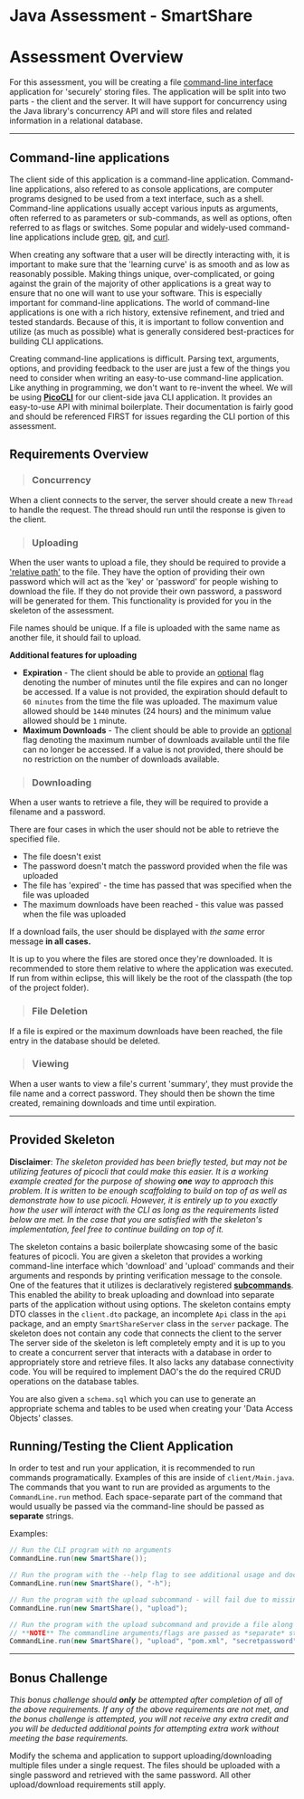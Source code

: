 # Java Assessment - SmartShare

# Assessment Overview

For this assessment, you will be creating a file [command-line interface](https://en.wikipedia.org/wiki/Command-line_interface) application for 'securely' storing files. The application will be split into two parts - the client and the server. It will have support for concurrency using the Java library's concurrency API and will store files and related information in a relational database.

---

## Command-line applications

The client side of this application is a command-line application. Command-line applications, also refered to as console applications, are computer programs designed to be used from a text interface, such as a shell. Command-line applications usually accept various inputs as arguments, often referred to as parameters or sub-commands, as well as options, often referred to as flags or switches. Some popular and widely-used command-line applications include [grep](http://man7.org/linux/man-pages/man1/grep.1.html), [git](http://man7.org/linux/man-pages/man1/git.1.html), and [curl](https://curl.haxx.se/).

When creating any software that a user will be directly interacting with, it is important to make sure that the 'learning curve' is as smooth and as low as reasonably possible. Making things unique, over-complicated, or going against the grain of the majority of other applications is a great way to ensure that no one will want to use your software. This is especially important for command-line applications. The world of command-line applications is one with a rich history, extensive refinement, and tried and tested standards. Because of this, it is important to follow convention and utilize (as much as possible) what is generally considered best-practices for building CLI applications.

Creating command-line applications is difficult. Parsing text, arguments, options, and providing feedback to the user are just a few of the things you need to consider when writing an easy-to-use command-line application. Like anything in programming, we don't want to re-invent the wheel. We will be using [**PicoCLI**](https://picocli.info/) for our client-side java CLI application. It provides an easy-to-use API with minimal boilerplate. Their documentation is fairly good and should be referenced FIRST for issues regarding the CLI portion of this assessment.

## Requirements Overview

> ### Concurrency
When a client connects to the server, the server should create a new `Thread` to handle the request. The thread should run until the response is given to the client.

> ### Uploading
When the user wants to upload a file, they should be required to provide a ['relative path'](https://support.dtsearch.com/webhelp/dtsearch/relative_paths.htm) to the file. They have the option of providing their own password which will act as the 'key' or 'password' for people wishing to download the file. If they do not provide their own password, a password will be generated for them. This functionality is provided for you in the skeleton of the assessment.

File names should be unique. If a file is uploaded with the same name as another file, it should fail to upload.

**Additional features for uploading**
* **Expiration** - The client should be able to provide an [optional](https://picocli.info/#_options_and_parameters) flag denoting the number of minutes until the file expires and can no longer be accessed. If a value is not provided, the expiration should default to `60 minutes` from the time the file was uploaded. The maximum value allowed should be `1440` minutes (24 hours) and the minimum value allowed should be `1` minute.
* **Maximum Downloads** - The client should be able to provide an [optional](https://picocli.info/#_options_and_parameters) flag denoting the maximum number of downloads available until the file can no longer be accessed. If a value is not provided, there should be no restriction on the number of downloads available.

> ### Downloading

When a user wants to retrieve a file, they will be required to provide a filename and a password. 

There are four cases in which the user should not be able to retrieve the specified file.
* The file doesn't exist
* The password doesn't match the password provided when the file was uploaded
* The file has 'expired' - the time has passed that was specified when the file was uploaded
* The maximum downloads have been reached - this value was passed when the file was uploaded

If a download fails, the user should be displayed with *the same* error message **in all cases.**

It is up to you where the files are stored once they're downloaded. It is recommended to store them relative to where the application was executed. If run from within eclipse, this will likely be the root of the classpath (the top of the project folder).

> ### File Deletion

If a file is expired or the maximum downloads have been reached, the file entry in the database should be deleted. 

> ### Viewing

When a user wants to view a file's current 'summary', they must provide the file name and a correct password. They should then be shown the time created, remaining downloads and time until expiration.

---

## Provided Skeleton

**Disclaimer**:  *The skeleton provided has been briefly tested, but may not be utilizing features of picocli that could make this easier. It is a working example created for the purpose of showing **one** way to approach this problem. It is written to be enough scaffolding to build on top of as well as demonstrate how to use picocli. However, it is entirely up to you exactly how the user will interact with the CLI as long as the requirements listed below are met. In the case that you are satisfied with the skeleton's implementation, feel free to continue building on top of it.* 

The skeleton contains a basic boilerplate showcasing some of the basic features of picocli. You are given a skeleton that provides a working command-line interface which 'download' and 'upload' commands and their arguments and responds by printing verification message to the console. One of the features that it utilizes is declaratively registered [**subcommands**](https://picocli.info/#_subcommands). This enabled the ability to break uploading and download into separate parts of the application without using options. The skeleton contains empty DTO classes in the `client.dto` package, an incomplete `Api` class in the `api` package, and an empty `SmartShareServer` class in the `server` package. The skeleton does not contain any code that connects the client to the server The server side of the skeleton is left completely empty and it is up to you to create a concurrent server that interacts with a database in order to appropriately store and retrieve files. It also lacks any database connectivity code. You will be required to implement DAO's the do the required CRUD operations on the database tables. 

You are also given a `schema.sql` which you can use to generate an appropriate schema and tables to be used when creating your 'Data Access Objects' classes.

## Running/Testing the Client Application 

In order to test and run your application, it is recommended to run commands programatically. Examples of this are inside of `client/Main.java`. The commands that you want to run are provided as arguments to the `CommandLine.run` method. Each space-separate part of the command that would usually be passed via the command-line should be passed as **separate** strings.

Examples:

```java
// Run the CLI program with no arguments
CommandLine.run(new SmartShare()); 

// Run the program with the --help flag to see additional usage and documentation for the program
CommandLine.run(new SmartShare(), "-h");

// Run the program with the upload subcommand - will fail due to missing required parameters
CommandLine.run(new SmartShare(), "upload"); 

// Run the program with the upload subcommand and provide a file along with the optional password
// **NOTE** The commandline arguments/flags are passed as *separate* strings
CommandLine.run(new SmartShare(), "upload", "pom.xml", "secretpassword")
```

---

## Bonus Challenge

*This bonus challenge should **only** be attempted after completion of all of the above requirements. If any of the above requirements are not met, and the bonus challenge is attempted, you will not receive any extra credit and you will be deducted additional points for attempting extra work without meeting the base requirements.*

Modify the schema and application to support uploading/downloading multiple files under a single request. The files should be uploaded with a single password and retrieved with the same password. All other upload/download requirements still apply.

